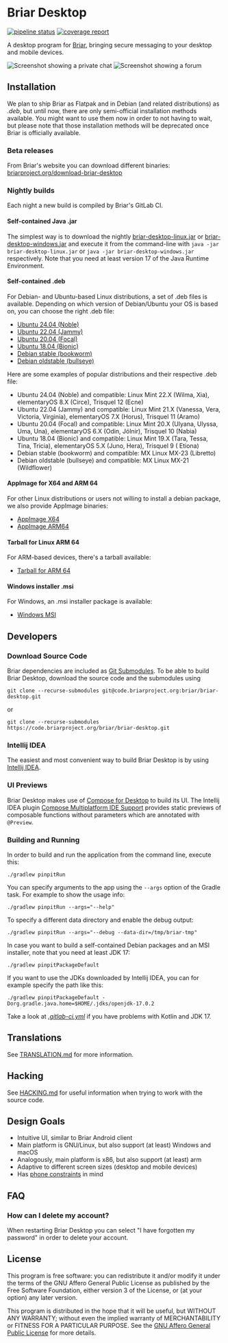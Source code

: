# Briar Desktop

[![pipeline status](https://code.briarproject.org/briar/briar-desktop/badges/main/pipeline.svg)](https://code.briarproject.org/briar/briar-desktop/commits/main)
[![coverage report](https://code.briarproject.org/briar/briar-desktop/badges/main/coverage.svg)](https://code.briarproject.org/briar/briar-desktop/commits/main)

A desktop program for [Briar](https://briar.app), bringing secure messaging to your desktop and mobile devices.

![Screenshot showing a private chat](utils/screenshots/briar-desktop-1.png)
![Screenshot showing a forum](utils/screenshots/briar-desktop-2.png)

## Installation

We plan to ship Briar as Flatpak and in Debian (and related distributions) as _.deb_,
but until now, there are only semi-official installation methods available. You might want to use them now
in order to not having to wait, but please note that those installation methods will be deprecated
once Briar is officially available.

### Beta releases

From Briar's website you can download different binaries:
[briarproject.org/download-briar-desktop](https://briarproject.org/download-briar-desktop/)

### Nightly builds

Each night a new build is compiled by Briar's GitLab CI.

#### Self-contained Java .jar

The simplest way is to download the nightly
[briar-desktop-linux.jar](https://code.briarproject.org/briar/briar-desktop/-/jobs/artifacts/main/raw/briar-desktop-linux.jar?job=b_package_linux_x64)
or
[briar-desktop-windows.jar](https://code.briarproject.org/briar/briar-desktop/-/jobs/artifacts/main/raw/briar-desktop-windows.jar?job=b_package_windows)
and execute it from the command-line with
`java -jar briar-desktop-linux.jar` or `java -jar briar-desktop-windows.jar` respectively.
Note that you need at least version 17 of the Java Runtime Environment.

#### Self-contained .deb

For Debian- and Ubuntu-based Linux distributions, a set of .deb files is available.
Depending on which version of Debian/Ubuntu your OS is based on,
you can choose the right .deb file:

* [Ubuntu 24.04 (Noble)](https://code.briarproject.org/briar/briar-desktop/-/jobs/artifacts/main/raw/briar-desktop-ubuntu-24.04.deb?job=b_package_ubuntu_x64)
* [Ubuntu 22.04 (Jammy)](https://code.briarproject.org/briar/briar-desktop/-/jobs/artifacts/main/raw/briar-desktop-ubuntu-22.04.deb?job=b_package_ubuntu_x64)
* [Ubuntu 20.04 (Focal)](https://code.briarproject.org/briar/briar-desktop/-/jobs/artifacts/main/raw/briar-desktop-ubuntu-20.04.deb?job=b_package_ubuntu_x64)
* [Ubuntu 18.04 (Bionic)](https://code.briarproject.org/briar/briar-desktop/-/jobs/artifacts/main/raw/briar-desktop-ubuntu-18.04.deb?job=b_package_ubuntu_x64)
* [Debian stable (bookworm)](https://code.briarproject.org/briar/briar-desktop/-/jobs/artifacts/main/raw/briar-desktop-debian-bookworm.deb?job=b_package_linux_x64)
* [Debian oldstable (bullseye)](https://code.briarproject.org/briar/briar-desktop/-/jobs/artifacts/main/raw/briar-desktop-debian-bullseye.deb?job=b_package_linux_x64)

Here are some examples of popular distributions and their respective .deb file:

* Ubuntu 24.04 (Noble) and compatible:
  Linux Mint 22.X (Wilma, Xia), elementaryOS 8.X (Circe), Trisquel 12 (Ecne)
* Ubuntu 22.04 (Jammy) and compatible:
  Linux Mint 21.X (Vanessa, Vera, Victoria, Virginia), elementaryOS 7.X (Horus), Trisquel 11 (Aramo)
* Ubuntu 20.04 (Focal) and compatible:
  Linux Mint 20.X (Ulyana, Ulyssa, Uma, Una), elementaryOS 6.X (Odin, Jólnir), Trisquel 10 (Nabia)
* Ubuntu 18.04 (Bionic) and compatible:
  Linux Mint 19.X (Tara, Tessa, Tina, Tricia), elementaryOS 5.X (Juno, Hera), Trisquel 9 (
  Etiona)
* Debian stable (bookworm) and compatible:
  MX Linux MX-23 (Libretto)
* Debian oldstable (bullseye) and compatible:
  MX Linux MX-21 (Wildflower)

#### AppImage for X64 and ARM 64

For other Linux distributions or users not willing to install a debian package,
we also provide AppImage binaries:

* [AppImage X64](https://code.briarproject.org/briar/briar-desktop/-/jobs/artifacts/main/raw/briar-desktop-x64.AppImage?job=b_package_linux_x64)
* [AppImage ARM64](https://code.briarproject.org/briar/briar-desktop/-/jobs/artifacts/main/raw/briar-desktop-arm64.AppImage?job=b_package_linux_arm)

#### Tarball for Linux ARM 64

For ARM-based devices, there's a tarball available:

* [Tarball for ARM 64](https://code.briarproject.org/briar/briar-desktop/-/jobs/artifacts/main/raw/briar-desktop-linux-arm64.tar.gz?job=b_package_linux_arm)

#### Windows installer .msi

For Windows, an .msi installer package is available:

* [Windows MSI](https://code.briarproject.org/briar/briar-desktop/-/jobs/artifacts/main/raw/Briar-Desktop.msi?job=b_package_windows)

## Developers

### Download Source Code

Briar dependencies are included as [Git Submodules](https://git-scm.com/book/en/v2/Git-Tools-Submodules).
To be able to build Briar Desktop, download the source code and the submodules using

```shell
git clone --recurse-submodules git@code.briarproject.org:briar/briar-desktop.git
```

or

```shell
git clone --recurse-submodules https://code.briarproject.org/briar/briar-desktop.git
```

### Intellij IDEA

The easiest and most convenient way to build Briar Desktop is by using
[Intellij IDEA](https://www.jetbrains.com/idea/).

### UI Previews

Briar Desktop makes use of [Compose for Desktop](https://www.jetbrains.com/lp/compose/)
to build its UI. The Intellij IDEA plugin
[Compose Multiplatform IDE Support](https://plugins.jetbrains.com/plugin/16541-compose-multiplatform-ide-support)
provides static previews of
composable functions without parameters which are annotated with `@Preview`.

### Building and Running

In order to build and run the application from the command line, execute this:

    ./gradlew pinpitRun

You can specify arguments to the app using the `--args` option of the
Gradle task. For example to show the usage info:

    ./gradlew pinpitRun --args="--help"

To specify a different data directory and enable the debug output:

    ./gradlew pinpitRun --args="--debug --data-dir=/tmp/briar-tmp"

In case you want to build a self-contained Debian packages and an MSI installer,
note that you need at least JDK 17:

    ./gradlew pinpitPackageDefault

If you want to use the JDKs downloaded by Intellij IDEA, you can for example specify the path like this:

    ./gradlew pinpitPackageDefault -Dorg.gradle.java.home=$HOME/.jdks/openjdk-17.0.2

Take a look at [_.gitlab-ci.yml_](.gitlab-ci.yml) if you have problems with Kotlin and JDK 17.

## Translations

See [TRANSLATION.md](./TRANSLATION.md) for more information.

## Hacking

See [HACKING.md](./HACKING.md) for useful information when trying to work
with the source code.

## Design Goals

* Intuitive UI, similar to Briar Android client
* Main platform is GNU/Linux, but also support (at least) Windows and macOS
* Analogously, main platform is x86, but also support (at least) arm
* Adaptive to different screen sizes (desktop and mobile devices)
* Has [phone constraints](https://developer.puri.sm/Librem5/Apps/Guides/Design/Constraints.html) in mind

## FAQ

### How can I delete my account?

When restarting Briar Desktop you can select "I have forgotten my password"
in order to delete your account.

## License

This program is free software: you can redistribute it and/or modify
it under the terms of the GNU Affero General Public License as
published by the Free Software Foundation, either version 3 of the
License, or (at your option) any later version.

This program is distributed in the hope that it will be useful,
but WITHOUT ANY WARRANTY; without even the implied warranty of
MERCHANTABILITY or FITNESS FOR A PARTICULAR PURPOSE. See the
[GNU Affero General Public License](LICENSE.md) for more details.
